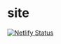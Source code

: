 # site

[![Netlify Status](https://api.netlify.com/api/v1/badges/99d82149-69b3-477a-a55b-97feb55aae05/deploy-status)](https://app.netlify.com/sites/affectionate-golick-4b9ec8/deploys)
